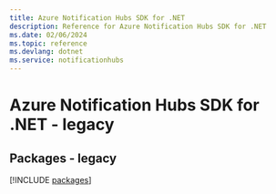 ```yaml
---
title: Azure Notification Hubs SDK for .NET
description: Reference for Azure Notification Hubs SDK for .NET
ms.date: 02/06/2024
ms.topic: reference
ms.devlang: dotnet
ms.service: notificationhubs
---
```

# Azure Notification Hubs SDK for .NET - legacy
## Packages - legacy
[!INCLUDE [packages](notification-hubs-index.md)]